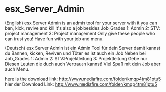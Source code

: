 # esx_Server_Admin
(English)  esx Server Admin is an admin tool for your server with it you can ban, kick, revive and kill it's also a job besides Job_Grades  1: Admin  2: STV: project management  3: Project management  Only give these people who can trust you!  Have fun with your job and menu.  

(Deutsch)  esx Server Admin ist ein Admin Tool für dein 
Server damit kannst du Bannen, kicken, Reviven und Töten  es ist auch ein Job Neben bei Job_Grades  1: Admin  2: STV:Projektleitung  3: Projektleitung  Gebe nur Diesen Leuten die duch auch Vertrauen kannst!   Viel Spaß mit dein Job aber auch Menu.


here is the download link: http://www.mediafire.com/folder/kmqp4tm81ptu5
hier der Download Link:    http://www.mediafire.com/folder/kmqp4tm81ptu5
